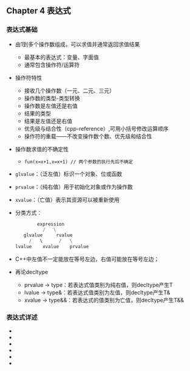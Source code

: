 ## Chapter 4 表达式

### 表达式基础

- 由1到多个操作数组成，可以求值并通常返回求值结果
  - 最基本的表达式：变量、字面值
  - 通常包含操作符/运算符
- 操作符特性
  - 接收几个操作数（一元、二元、三元）
  - 操作数的类型-类型转换
  - 操作数是左值还是右值
  - 结果的类型
  - 结果是左值还是右值
  - 优先级与结合性（cpp-reference）,可用小括号修改运算顺序
  - 操作符的重载——不改变操作数个数、优先级和结合性
- 操作数求值的不确定性
  - `fun(x=x+1,x=x+1) // 两个参数的执行先后不确定`
- `glvalue`：（泛左值）标识一个对象、位或函数
- `prvalue`：（纯右值）用于初始化对象或作为操作数


- `xvalue`：（亡值）表示其资源可以被重新使用

- 分类方式：

  ```python
          expression
            /   \
     glvalue     rvalue
       /   \      /   \
  lvalue    xvalue    prvalue 
  ```

- C++中左值不一定能放在等号左边，右值可能放在等号左边；

- 再论decltype

  - prvalue -> type：若表达式值类别为纯右值，则decltype产生T
  - lvalue -> type&：若表达式值类别为左值，则decltype产生T&
  - xvalue -> type&&：若表达式的值类别为亡值，则decltype产生T&&



















### 表达式详述


- 

- 

- 

- 

- 

- 

  

  

  











